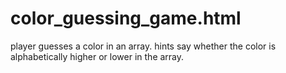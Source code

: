 # color_guessing_game.html
player guesses a color in an array. hints say whether the color is alphabetically higher or lower in the array.
